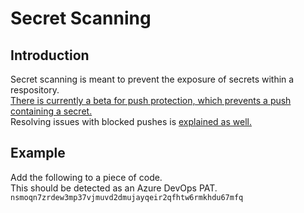 # Secret Scanning

## Introduction

Secret scanning is meant to prevent the exposure of secrets within a respository.  
[There is currently a beta for push protection, which prevents a push containing a secret.](https://docs.github.com/en/enterprise-cloud@latest/code-security/secret-scanning/protecting-pushes-with-secret-scanning)  
Resolving issues with blocked pushes is [explained as well.](https://docs.github.com/en/enterprise-cloud@latest/code-security/secret-scanning/pushing-a-branch-blocked-by-push-protection)

## Example
Add the following to a piece of code.  
This should be detected as an Azure DevOps PAT.
```nsmoqn7zrdew3mp37vjmuvd2dmujayqeir2qfhtw6rmkhdu67mfq```
